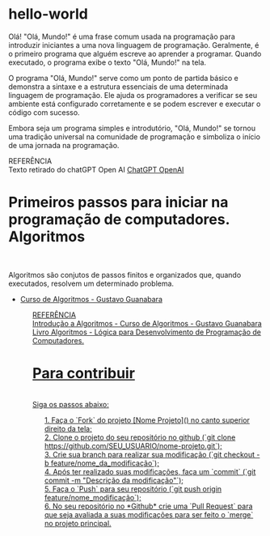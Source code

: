 # hello-world

<p>Olá! "Olá, Mundo!" é uma frase comum usada na programação para introduzir iniciantes a uma nova linguagem de programação. Geralmente, é o primeiro programa que alguém escreve ao aprender a programar. Quando executado, o programa exibe o texto "Olá, Mundo!" na tela.

O programa "Olá, Mundo!" serve como um ponto de partida básico e demonstra a sintaxe e a estrutura essenciais de uma determinada linguagem de programação. Ele ajuda os programadores a verificar se seu ambiente está configurado corretamente e se podem escrever e executar o código com sucesso.

Embora seja um programa simples e introdutório, "Olá, Mundo!" se tornou uma tradição universal na comunidade de programação e simboliza o início de uma jornada na programação.</p>

<p>REFERÊNCIA<br>
  Texto retirado do chatGPT Open AI
  <a href="https://chat.openai.com/">ChatGPT OpenAI<a>


<h1>Primeiros passos para iniciar na programação de computadores.<br>Algoritmos</h1><br>
<p>Algoritmos são conjutos de passos finitos e organizados que, quando executados, resolvem um determinado problema.</p>
<ul><li><a href="https://www.youtube.com/watch?v=8mei6uVttho&list=PLHz_AreHm4dmSj0MHol_aoNYCSGFqvfXV">Curso de Algoritmos - Gustavo Guanabara</li><ul>


<p>REFERÊNCIA<br>
  Introdução a Algoritmos - Curso de Algoritmos - Gustavo Guanabara<br>
  Livro Algoritmos - Lógica para Desenvolvimento de Programação de Computadores.</p>


<h1>Para contribuir</h1><br>Siga os passos abaixo:</h1><br>
<ol>
1. Faça o `Fork` do projeto [Nome Projeto](<https://github.com/nome-usuario/nome-projeto.git>) no canto superior direito da tela;<br>
2. Clone o projeto do seu repositório no github (`git clone https://github.com/SEU_USUARIO/nome-projeto.git`);<br>
3. Crie sua branch para realizar sua modificação (`git checkout -b feature/nome_da_modificação`);<br>
4. Após ter realizado suas modificações, faça um `commit` (`git commit -m "Descrição da modificação"`);<br>
5. Faça o `Push` para seu repositório (`git push origin feature/nome_modificação`);<br>
6. No seu repositório no *Github* crie uma `Pull Request` para que seja avaliada a suas modificações para ser feito o `merge` no projeto principal.
</ol>
